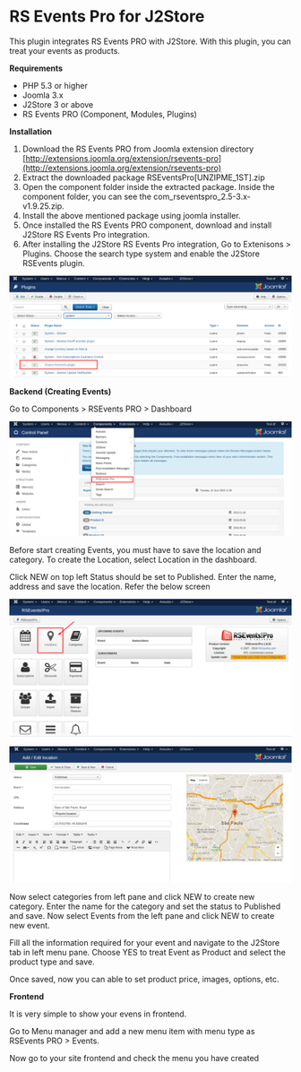 # RS Events Pro for J2Store

This plugin integrates RS Events PRO with J2Store. With this plugin, you can treat your events as products.

**Requirements**

* PHP 5.3 or higher
* Joomla 3.x
* J2Store 3 or above
* RS Events PRO \(Component, Modules, Plugins\)

**Installation**

1. Download the RS Events PRO from Joomla extension directory [http://extensions.joomla.org/extension/rsevents-pro](http://extensions.joomla.org/extension/rsevents-pro)
2. Extract the downloaded package RSEventsPro\[UNZIPME\_1ST\].zip
3. Open the component folder inside the extracted package. Inside the component folder, you can see the com_rseventspro_2.5-3.x-v1.9.25.zip.
4. Install the above mentioned package using joomla installer.
5. Once installed the RS Events PRO component, download and install J2Store RS Events Pro integration.
6. After installing the J2Store RS Events Pro integration, Go to Extenisons &gt; Plugins. Choose the search type system and enable the J2Store RSEvents plugin.

 

![rs1](https://raw.githubusercontent.com/j2store/doc-images/master/integrations/RSevents/rs_01.png)

**Backend \(Creating Events\)**

Go to Components &gt; RSEvents PRO &gt; Dashboard

![RS02](https://raw.githubusercontent.com/j2store/doc-images/master/integrations/RSevents/rs_02.png)

Before start creating Events, you must have to save the location and category. To create the Location, select Location in the dashboard.

 Click NEW on top left Status should be set to Published. Enter the name, address and save the location. Refer the below screen

   

![rs04](https://raw.githubusercontent.com/j2store/doc-images/master/integrations/RSevents/rs_04.png)

![rs06](https://raw.githubusercontent.com/j2store/doc-images/master/integrations/RSevents/rs_06.png)



Now select categories from left pane and click NEW to create new category.  Enter the name for the category and set the status to Published and save.  Now select Events from the left pane and click NEW to create new event.

Fill all the information required for your event and navigate to the J2Store tab in left menu pane.  Choose YES to treat Event as Product and select the product type and save.

 Once saved, now you can able to set product price, images, options, etc.

 **Frontend**

It is very simple to show your evens in frontend.

Go to Menu manager and add a new menu item with menu type as RSEvents PRO &gt; Events.

 Now go to your site frontend and check the menu you have created

